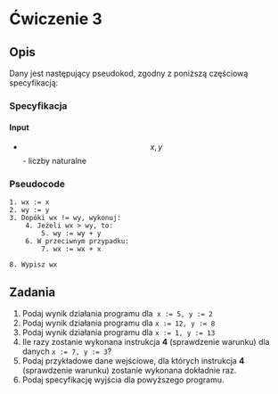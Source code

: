# Ćwiczenie 3

## Opis

Dany jest następujący pseudokod, zgodny z poniższą częściową specyfikacją:

### Specyfikacja

#### Input

* $$x, y$$ - liczby naturalne

### Pseudocode

```
1. wx := x
2. wy := y
3. Dopóki wx != wy, wykonuj:
    4. Jeżeli wx > wy, to: 
        5. wy := wy + y
    6. W przeciwnym przypadku:
        7. wx := wx + x
        
8. Wypisz wx
```

## Zadania

1. Podaj wynik działania programu dla` x := 5, y := 2`
2. Podaj wynik działania programu dla `x := 12, y := 8`
3. Podaj wynik działania programu dla `x := 1, y := 13`
4. Ile razy zostanie wykonana instrukcja **4** (sprawdzenie warunku) dla danych `x := 7, y := 3`?
5. Podaj przykładowe dane wejściowe, dla których instrukcja **4** (sprawdzenie warunku) zostanie wykonana dokładnie raz.
6. Podaj specyfikację wyjścia dla powyższego programu.
